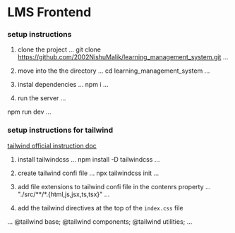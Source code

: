 # LMS Frontend
### setup instructions
1. clone the project
...
 git clone https://github.com/2002NishuMalik/learning_management_system.git
...
2. move into the the directory
...
  cd learning_management_system
...
3. instal dependencies
...
  npm i
... 

4. run the server
...

  npm run dev
...



### setup instructions for tailwind 
[tailwind official instruction doc](https://tailwindcss.com/docs/installation)

1. install tailwindcss
...
npm install -D tailwindcss
...
2. create tailwind confi file
...
 npx tailwindcss init
...

3. add file extensions to tailwind confi file in the contenrs property
...
  "./src/**/*.{html,js,jsx,ts,tsx}"
...  

4. add the tailwind directives at the top of the `index.css` file

...
 @tailwind base;
 @tailwind components;
 @tailwind utilities;
...

